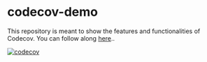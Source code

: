# codecov-demo
This repository is meant to show the features and functionalities of Codecov. You can follow along [here](https://docs.codecov.com/docs/codecov-tutorial)..

[![codecov](https://codecov.io/gh/{{REPOSITORY}}/branch/main/graph/badge.svg)](https://codecov.io/gh/{{REPOSITORY}})